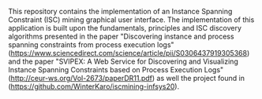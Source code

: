 This repository contains the implementation of an Instance Spanning Constraint (ISC) mining graphical user interface. The implementation of this application is built upon the fundamentals, principles and ISC discovery algorithms presented in the paper "Discovering instance and process spanning constraints from process execution logs" (https://www.sciencedirect.com/science/article/pii/S0306437919305368) and the paper "SVIPEX: A Web Service for Discovering and Visualizing Instance Spanning Constraints based on Process Execution Logs" (http://ceur-ws.org/Vol-2673/paperDR11.pdf) as well the project found in (https://github.com/WinterKaro/iscmining-infsys20).